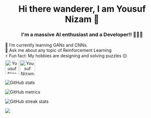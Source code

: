 <h1 align="center">
  Hi there wanderer, I am Yousuf Nizam 👋
</h1>

<h3 align="center">
  I'm a massive AI enthusiast and a Developer!! 👨🏻‍💻
</h3>

<div align="left">
  🌱 I’m currently learning GANs and CNNs. <br>
  💬 Ask me about any topic of Reinforcement Learning <br>
  ⚡ Fun fact: My hobbies are designing and solving puzzles 😌 <br>
</div>

<div align="center">
  <a href="https://www.linkedin.com/in/yousufnizam">
    <img align="left" alt="Yousuf Nizam - LinkedIn" width="45px" src="https://upload.wikimedia.org/wikipedia/commons/thumb/e/e9/Linkedin_icon.svg/256px-Linkedin_icon.svg.png"/>
  </a>
  <a href="https://twitter.com/yousuf_nzm">
    <img align="left" alt="Yousuf Nizam - Twitter" width="50px" src="https://upload.wikimedia.org/wikipedia/sco/9/9f/Twitter_bird_logo_2012.svg"/>
  </a>
</div>
<br><br><br>

![GitHub stats](https://github-readme-stats.vercel.app/api?username=yousufnzm&show_icons=true&theme=radical)  

![GitHub metrics](https://metrics.lecoq.io/yousufnzm)  

![GitHub streak stats](https://github-readme-streak-stats.herokuapp.com/?user=yousufnzm&theme=radical)  

![](https://komarev.com/ghpvc/?username=yousufnzm&color=blueviolet&label=PROFILE+VIEWS&style=plastic)
